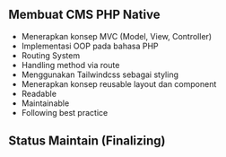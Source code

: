 ## Membuat CMS PHP Native
- Menerapkan konsep MVC (Model, View, Controller)
- Implementasi OOP pada bahasa PHP
- Routing System
- Handling method via route
- Menggunakan Tailwindcss sebagai styling
- Menerapkan konsep reusable layout dan component
- Readable
- Maintainable
- Following best practice

## Status Maintain (Finalizing)
